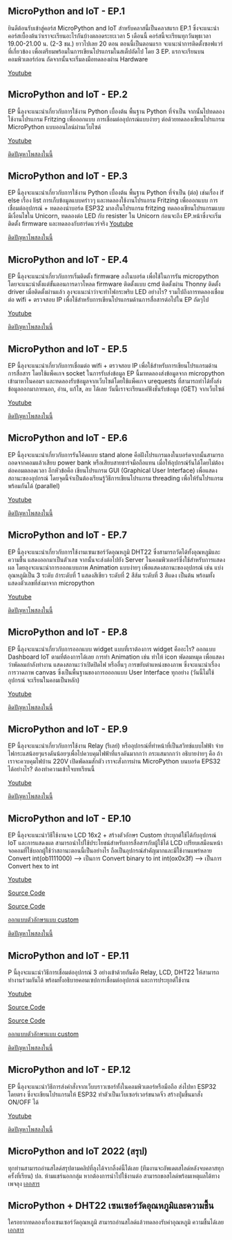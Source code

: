 

## MicroPython and IoT - EP.1
ยินดีต้อนรับเข้าสู่คอร์ส MicroPython and IoT สำหรับคลาสนี้เป็นคลาสแรก EP.1 ซึ่งจะแนะนำคอร์สเบื้องต้นว่าเราจะเรียนอะไรกันบ้างตลอดระยะเวลา 5 เดือนนี้
คอร์สนี้จะเรียนทุกวันพุธเวลา 19.00-21.00 น. (2-3 ชม.) ยาวไปเลย 20 ตอน 
ตอนนี้เป็นตอนแรก จะแนะนำการติดตั้งซอฟแวร์ที่เกี่ยวข้อง เพื่อเตรียมพร้อมในการเขียนโปรแกรมในสเต็ปถัดไป โดย 3 EP. แรกจะเรียนบนคอมพิวเตอร์ก่อน ถัดจากนั้นจะเริ่มลงมือทดลองผ่าน Hardware

[Youtube](https://youtu.be/cBd5nuv-kGM)

## MicroPython and IoT - EP.2
EP นี้ลุงจะแนะนำเกี่ยวกับการใช้งาน Python เบื้องต้น พื้นฐาน Python ที่จำเป็น จากนั้นไปทดลองใช้งานโปรแกรม Fritzing เพื่อออกแบบ การเชื่อมต่ออุปกรณ์แบบง่ายๆ ต่อด้วยทดลองเขียนโปรแกรม MicroPython แบบออนไลน์ผ่านเว็บไซต์

[Youtube](https://youtu.be/ZcMXNHP__SA)

[ติดปัญหาโพสลงในนี้](https://docs.google.com/document/d/1bckIgB4lABXJpijGlF7ecH_XOBVQwW8Vuslg-krU2hk/edit?fbclid=IwAR2ytLCjNiH33fajl6K_1Jc4_X5q8g3K1zOzQ1X0-Jxy0Qnzvci7rsvLsQQ)

## MicroPython and IoT - EP.3
EP นี้ลุงจะแนะนำเกี่ยวกับการใช้งาน Python เบื้องต้น พื้นฐาน Python ที่จำเป็น (ต่อ) เช่นเรื่อง if else เรื่อง list การเก็บข้อมูลแบบคร่าวๆ และทดลองใช้งานโปรแกรม Fritzing เพื่อออกแบบ การเชื่อมต่ออุปกรณ์ + ทดลองนำบอร์ด ESP32 มาลงในโปรแกรม fritzing ทดลองเขียนโปรแกรมแบบมีเงื่อนไขใน Unicorn, ทดลองต่อ LED กับ resister ใน Unicorn ก่อนจะถึง EP.หน้าซึ่งจะเริ่มติดตั้ง firmware และทดลองกับฮาร์ดแวร์จริง
[Youtube](https://www.youtube.com/watch?v=MwlpDhqDGGI)

[ติดปัญหาโพสลงในนี้](https://docs.google.com/document/d/1vuDYAjATS575yV2Ho0rsL6iWGbib2unOg8EnYIPWsC8/edit?fbclid=IwAR2kNw3EjQvUVzS4sihHIS-2NzS6HLbmMz29VlKP_VMm9CbybXAcUmNvTWo)

## MicroPython and IoT - EP.4
EP นี้ลุงจะแนะนำเกี่ยวกับการเริ่มติดตั้ง firmware ลงในบอร์ด เพื่อใช้ในการรัน micropython โดยจะแนะนำตั้งแต่ขั้นตอนการดาวโหลด firmware ติดตั้งแบบ cmd ติดตั้งผ่าน Thonny ติดตั้ง driver เมื่อติดตั้งผ่านแล้ว ลุงจะแนะนำว่าจะทำไฟกระพริบ LED อย่างไร? รวมไปถึงการทดลองเชื่อมต่อ wifi + ตรวจสอบ IP เพื่อใช้สำหรับการเขียนโปรแกรมด้านการสื่อสารต่อไปใน EP ถัดๆไป

[Youtube](https://youtu.be/qFQBH_r0HVg)

[ติดปัญหาโพสลงในนี้](https://docs.google.com/document/d/1j9iEMa2QaaRqWNzS-zIv7eBnp0vN4j0pvr4Z4WXgSkk/edit?fbclid=IwAR2ytLCjNiH33fajl6K_1Jc4_X5q8g3K1zOzQ1X0-Jxy0Qnzvci7rsvLsQQ)


## MicroPython and IoT - EP.5
EP นี้ลุงจะแนะนำเกี่ยวกับการเชื่อมต่อ wifi + ตรวจสอบ IP เพื่อใช้สำหรับการเขียนโปรแกรมด้านการสื่อสาร โดยใช้แพ็คเกจ socket ในการรับส่งข้อมูล EP นี้มาทดลองส่งข้อมูลจาก micropython เข้ามาหาในคอมฯ และทดลองรับข้อมูลจากเว็บไซต์โดยใช้แพ็คเกจ urequests ที่สามารถทำได้ทั้งส่งข้อมูลออกมาภายนอก, อ่าน, แก้ไข, ลบ ได้เลย วันนี้เราจะเรียนแค่ฟังชั่นรับข้อมูล (GET) จากเว็บไซต์

[Youtube](https://youtu.be/vpnkNhM6dS8)

[ติดปัญหาโพสลงในนี้](https://docs.google.com/document/d/1SP5vI7UcS-7Z9oDs8lZCAZBZLT5MmFILG6RiWZldPRI/edit?fbclid=IwAR0GEUP1uyUOTbvjEeGTAS6GJUiS4WRz4M78AaNox42AoAZWu6ywpMi9f7Q) 


## MicroPython and IoT - EP.6
EP นี้ลุงจะแนะนำเกี่ยวกับการรันโค้ดแบบ stand alone คือฝังโปรแกรมลงในบอร์ดจากนั้นสามารถถอดจากคอมแล้วเสียบ power bank หรือเสียบสายชาร์จมือถือแทน เมื่อให้อุปกรณ์รันได้โดยไม่ต้องต่อคอมตลอดเวลา อีกหัวข้อคือ เขียนโปรแกรม GUI (Graphical User Interface) เพื่อแสดงสถานะของอุปกรณ์ โดยจุดนี้จำเป็นต้องเรียนรู้วิธีการเขียนโปรแกรม threading เพื่อให้รันโปรแกรมพร้อมกันได้ (parallel)

[Youtube](https://youtu.be/lDACU3ASOTE)

[ติดปัญหาโพสลงในนี้](https://docs.google.com/document/d/1UCQ5_V_A8vEGrRtCIJRNqEx_cY3CU562We3YhCUWen0/edit?fbclid=IwAR3dsYxSxSizAeFHYHmnc4_uTQghLcxw2YzZCgLMyPr2d5U77tU1B5l1XEo)

## MicroPython and IoT - EP.7
EP นี้ลุงจะแนะนำเกี่ยวกับการใช้งานเซนเซอร์วัดอุณหภูมิ DHT22 ซึ่งสามารถวัดได้ทั้งอุณหภูมิและความชื้น แสดงออกมาเป็นตัวเลข จากนั้นจะส่งต่อไปยัง Server ในคอมพิวเตอร์ซึ่งใช้สำหรับการแสดงผล โดยลุงจะแนะนำการออกแบบภาพ Animation แบบง่ายๆ เพื่อแสดงสถานะของอุปกรณ์ เช่น แบ่งอุณหภูมิเป็น 3 ระดับ ถ้าระดับที่ 1 แสดงสีเขียว ระดับที่ 2 สีส้ม ระดับที่ 3 สีแดง เป็นต้น พร้อมทั้งแสดงตัวเลขที่ส่งมาจาก micropython

[Youtube](https://www.youtube.com/watch?v=gND3wU6Ve9c)

[ติดปัญหาโพสลงในนี้](https://docs.google.com/document/d/14E68bf9TmAnh-qag7k2ugiPhLDdI5znKMtTSHreaBeU/edit)

## MicroPython and IoT - EP.8
EP นี้ลุงจะแนะนำเกี่ยวกับการออกแบบ widget แบบที่เราต้องการ widget คืออะไร? ออกแบบ Dashboard IoT ตามที่ต้องการได้เลย การทำ Animation เช่น ทำให้ icon พัดลมหมุด เพื่อแสดงว่าพัดลมกำลังทำงาน แสดงสถานะว่าเปิดปิดไฟ หรืออื่นๆ การขยับตำแหน่งของภาพ ซึ่งจะแนะนำเรื่องการวาดภาพ canvas ซึ่งเป็นพื้นฐานของการอออกแบบ User Interface ทุกอย่าง (วันนี้ไม่ใช้อุปกรณ์ จะเรียนในคอมเป็นหลัก)

[Youtube](https://www.youtube.com/watch?v=Go7HrVB1Hfc)

[ติดปัญหาโพสลงในนี้](https://docs.google.com/document/d/1t65IApqsby6dlL34JzNxi_miMfHbme4DY77pFJRqgRI/edit?fbclid=IwAR1X-5l1c186SN0WM9LJN5Ju42FbI2FUc8UQ-IxMzXf-lNtIBkWARD5yGD8)


## MicroPython and IoT - EP.9
EP นี้ลุงจะแนะนำเกี่ยวกับการใช้งาน Relay (รีเลย์) หรืออุปกรณ์ที่ทำหน้าที่เป็นสวิทซ์แบบไฟฟ้า จ่ายไฟกระแสน้อยๆแรงดันน้อยๆเพื่อไปควบคุมไฟฟ้าที่แรงดันมากกว่า กระแสมากกว่า อธิบายง่ายๆ คือ ถ้าเราจะควบคุมไฟบ้าน 220V เปิดพัดลมสักตัว เราจะสั่งการผ่าน MicroPython บนบอร์ด EPS32 ได้อย่างไร? ต้องทำความเข้าใจบทเรียนนี้ 

[Youtube](https://www.youtube.com/watch?v=pFDy5HBDxBo)

[ติดปัญหาโพสลงในนี้](https://docs.google.com/document/d/1-Ussb_N5K7pVAz4UAbK0Fyx38S9o5xGE63Dzj3U1yAQ/edit?fbclid=IwAR0IY12kZKKT1HCMdkugA8_54W5zQO2MhqM1VSllFxhUrUGoCwbybQGMOOQ)


## MicroPython and IoT - EP.10
EP นี้ลุงจะแนะนำวิธีใช้งานจอ LCD 16x2 + สร้างตัวอักษร Custom ประยุกต์ใช้ได้กับอุปกรณ์ IoT และการแสดงผล สามารถนำไปใช้ประโยชน์สำหรับการสื่อสารกับผู้ใช้ได้ LCD เปรียบเสมือนหน้าจอคอมที่ใช้บอกผู้ใช้ว่าสถานะตอนนี้เป็นอย่างไร ถือเป็นอุปกรณ์สำคัญมากและมีใช้งานแพร่หลาย
Convert 
int(ob1111000) --> เป็นการ Convert binary to int
int(ox0x3f) --> เป็นการ Convert hex to int

[Youtube](https://www.youtube.com/watch?v=3SJjE5F6HDU)

[Source Code](https://github.com/UncleEngineer/Pico/tree/main/LCD)

[Source Code](https://github.com/dhylands/python_lcd)

[ออกแบบตัวอักษรแบบ custom](https://maxpromer.github.io/LCD-Character-Creator/?fbclid=IwAR1g89wDT8OzDIWwZv-suijYQ3uqvqTQZOgYVTiGvRttu8nQOCM9IaVOh3E)


[ติดปัญหาโพสลงในนี้](https://docs.google.com/document/d/1FOAHI68dhu1OoGNIAIk8HoASjbpj7JvG9QG5sNuwYQE/edit?fbclid=IwAR3DfentWTW3KW91YUPvCUUwmjn6kXHCMPcJy2QXNkU2-bqFD6Nk3a7GPgY)


## MicroPython and IoT - EP.11
P นี้ลุงจะแนะนำวิธีการเชื่อมต่ออุปกรณ์ 3 อย่างเข้าด้วยกันคือ Relay, LCD, DHT22 ให้สามารถทำงานร่วมกันได้ พร้อมทั้งอธิบายคอนเซปการเชื่อมต่ออุปกรณ์ และการประยุกต์ใช้งาน
 
[Youtube](https://www.youtube.com/watch?v=5vCAiFD-q-I)

[Source Code](https://github.com/UncleEngineer/Pico/tree/main/LCD)

[Source Code](https://github.com/dhylands/python_lcd)

[ออกแบบตัวอักษรแบบ custom](https://maxpromer.github.io/LCD-Character-Creator/?fbclid=IwAR1g89wDT8OzDIWwZv-suijYQ3uqvqTQZOgYVTiGvRttu8nQOCM9IaVOh3E)

[ติดปัญหาโพสลงในนี้](https://docs.google.com/document/d/1OJ88sjpcwiFc-QCCnGrKrv0vWYpBqmAnVxJB3abAV8Q/edit?fbclid=IwAR3YPtepXM3xf-Y_LjvPwoA_WejPqjBMEo-tOXrarIZdiXW_ygraNDFDLZw)


## MicroPython and IoT - EP.12
EP นี้ลุงจะแนะนำวิธีการส่งคำสั่งจากเว็บบราวเซอร์ทั้งในคอมพิวเตอร์หรือมือถือ ส่งไปหา ESP32 โดยตรง ซึ่งจะเขียนโปรแกรมให้ ESP32 ทำตัวเป็นเว็บเซอร์เวอร์ขนาดจิ๋ว สร้างปุ่มขึ้นมาสั่ง ON/OFF ได้

[Youtube](https://www.youtube.com/watch?v=93KEUaRnp-s) 

[ติดปัญหาโพสลงในนี้](https://docs.google.com/document/d/1q2Dnl6ylFOLblRXXHKDb8XjO7UKxEwjQXkPlWA41rnk/edit?fbclid=IwAR0d9zuaLKUxj1_35RSmcIAJi_CbpJYWMK2j-NFJtXXUZY9f2COL_2WxbCA)


## MicroPython and IoT  2022 (สรุป)
ทุกท่านสามารถอ่านสไลด์สรุปตามคลิปที่ลุงได้จากลิ้งค์นี้ได้เลย (ทีมงานจะอัพเดตสไลด์หลังจบคลาสทุกครั้งที่เรียน)
ปล. ห้ามแชร์นอกกลุ่ม หากต้องการนำไปใช้งานต่อ สามารถขอสไลด์พร้อมเหตุผลได้ทางเพจลุง
[เอกสาร](https://docs.google.com/presentation/d/1_1FCfPw0jBonC5XosxLK4fRELLSJvSmx8UCFxA2WFMw/edit?fbclid=IwAR2-eAlgV1iZ7yBxv4Qk2UaRlY-tvB2mjHskvxq4XQizhFyS5e7ndScCNJI#slide=id.g1280de1851a_0_132)


## MicroPython +  DHT22 เซนเซอร์วัดอุณหภูมิและความชื้น
ใครอยากทดลองเรื่องเซนเซอร์วัดอุณหภูมิ สามารถอ่านสไลด์แล้วทดลองรับค่าอุณหภูมิ ความชื้นได้เลย
[เอกสาร](https://docs.google.com/presentation/d/1lvkxO6l8L7wNngWUn45vX4Lg36mbvBpd5UnYwMLnxSU/edit?fbclid=IwAR1kE-ISwKETE66d7cZctfAj3RkGKFs7YRJr4uiyNCVX1eSs5K_mKxkRBqA#slide=id.g1324fb0ca6d_0_132)